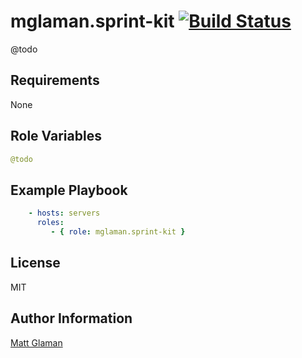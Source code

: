 mglaman.sprint-kit [![Build Status](https://travis-ci.org/mglaman/ansible-role-sprint-kit.svg?branch=master)](https://travis-ci.org/mglaman/ansible-role-sprint-kit)
=========

@todo

Requirements
------------

None

Role Variables
--------------

````yaml
@todo
````

Example Playbook
----------------

````yaml
    - hosts: servers
      roles:
         - { role: mglaman.sprint-kit }
````

License
-------

MIT

Author Information
------------------

[Matt Glaman](https://glamanate.com)
